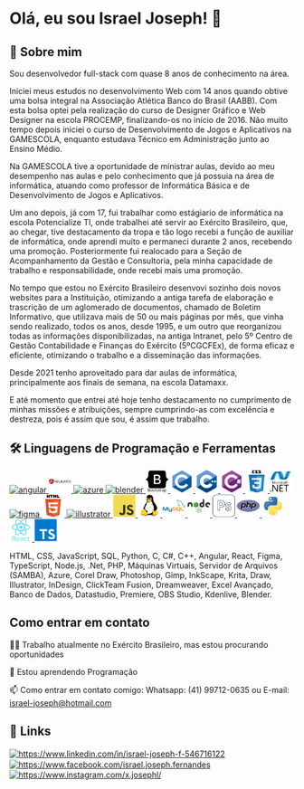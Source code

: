 
# Olá, eu sou Israel Joseph! 👋

## 🚀 Sobre mim
Sou desenvolvedor full-stack com quase 8 anos de conhecimento na área.

Iniciei meus estudos no desenvolvimento Web com 14 anos quando obtive uma bolsa integral na Associação Atlética Banco do Brasil (AABB). Com esta bolsa optei pela realização do curso de Designer Gráfico e Web Designer na escola PROCEMP, finalizando-os no início de 2016. Não muito tempo depois iniciei o curso de Desenvolvimento de Jogos e Aplicativos na GAMESCOLA, enquanto estudava Técnico em Administração junto ao Ensino Médio.

Na GAMESCOLA tive a oportunidade de ministrar aulas, devido ao meu desempenho nas aulas e pelo conhecimento que já possuia na área de informática, atuando como professor de Informática Básica e de Desenvolvimento de Jogos e Aplicativos.

Um ano depois, já com 17, fui trabalhar como estágiario de informática na escola Potencialize TI, onde trabalhei até servir ao Exército Brasileiro, que, ao chegar, tive destacamento da tropa e tão logo recebi a função de auxiliar de informática, onde aprendi muito e permaneci durante 2 anos, recebendo uma promoção. Posteriormente fui realocado para a Seção de Acompanhamento da Gestão e Consultoria, pela minha capacidade de trabalho e responsabilidade, onde recebi mais uma promoção.

No tempo que estou no Exército Brasileiro desenvovi sozinho dois novos websites para a Instituição, otimizando a antiga tarefa de elaboração e trascrição de um aglomerado de documentos, chamado de Boletim Informativo, que utilizava mais de 50 ou mais páginas por mês, que vinha sendo realizado, todos os anos, desde 1995, e um outro que reorganizou todas as informações disponibilizadas, na antiga Intranet, pelo 5º Centro de Gestão Contabilidade e Finanças do Exército (5ºCGCFEx), de forma eficaz e eficiente, otimizando o trabalho e a disseminação das informações.

Desde 2021 tenho aproveitado para dar aulas de informática, principalmente aos finais de semana, na escola Datamaxx.

E até momento que entrei até hoje tenho destacamento no cumprimento de minhas missões e atribuições, sempre cumprindo-as com excelência e destreza, pois é assim que sou, é assim que trabalho.




## 🛠 Linguagens de Programação e Ferramentas
<p align="left">
<a href="https://angular.io" target="_blank" rel="noreferrer"> <img src="https://angular.io/assets/images/logos/angular/angular.svg" alt="angular" width="40" height="40"/> </a>
<a href="https://angular.io" target="_blank" rel="noreferrer"> <img src="https://raw.githubusercontent.com/devicons/devicon/master/icons/angularjs/angularjs-original-wordmark.svg" alt="angularjs" width="40" height="40"/> </a>
<a href="https://azure.microsoft.com/en-in/" target="_blank" rel="noreferrer"> <img src="https://www.vectorlogo.zone/logos/microsoft_azure/microsoft_azure-icon.svg" alt="azure" width="40" height="40"/> </a>
<a href="https://www.blender.org/" target="_blank" rel="noreferrer"> <img src="https://download.blender.org/branding/community/blender_community_badge_white.svg" alt="blender" width="40" height="40"/> </a>
<a href="https://getbootstrap.com" target="_blank" rel="noreferrer"> <img src="https://raw.githubusercontent.com/devicons/devicon/master/icons/bootstrap/bootstrap-plain-wordmark.svg" alt="bootstrap" width="40" height="40"/> </a>
<a href="https://www.cprogramming.com/" target="_blank" rel="noreferrer"> <img src="https://raw.githubusercontent.com/devicons/devicon/master/icons/c/c-original.svg" alt="c" width="40" height="40"/> </a>
<a href="https://www.w3schools.com/cpp/" target="_blank" rel="noreferrer"> <img src="https://raw.githubusercontent.com/devicons/devicon/master/icons/cplusplus/cplusplus-original.svg" alt="cplusplus" width="40" height="40"/> </a>
<a href="https://www.w3schools.com/cs/" target="_blank" rel="noreferrer"> <img src="https://raw.githubusercontent.com/devicons/devicon/master/icons/csharp/csharp-original.svg" alt="csharp" width="40" height="40"/> </a>
<a href="https://www.w3schools.com/css/" target="_blank" rel="noreferrer"> <img src="https://raw.githubusercontent.com/devicons/devicon/master/icons/css3/css3-original-wordmark.svg" alt="css3" width="40" height="40"/> </a>
<a href="https://dotnet.microsoft.com/" target="_blank" rel="noreferrer"> <img src="https://raw.githubusercontent.com/devicons/devicon/master/icons/dot-net/dot-net-original-wordmark.svg" alt="dotnet" width="40" height="40"/> </a>
<a href="https://www.figma.com/" target="_blank" rel="noreferrer"> <img src="https://www.vectorlogo.zone/logos/figma/figma-icon.svg" alt="figma" width="40" height="40"/> </a>
<a href="https://www.w3.org/html/" target="_blank" rel="noreferrer"> <img src="https://raw.githubusercontent.com/devicons/devicon/master/icons/html5/html5-original-wordmark.svg" alt="html5" width="40" height="40"/> </a>
<a href="https://www.adobe.com/in/products/illustrator.html" target="_blank" rel="noreferrer"> <img src="https://www.vectorlogo.zone/logos/adobe_illustrator/adobe_illustrator-icon.svg" alt="illustrator" width="40" height="40"/> </a>
<a href="https://developer.mozilla.org/en-US/docs/Web/JavaScript" target="_blank" rel="noreferrer"> <img src="https://raw.githubusercontent.com/devicons/devicon/master/icons/javascript/javascript-original.svg" alt="javascript" width="40" height="40"/> </a>
<a href="https://www.linux.org/" target="_blank" rel="noreferrer"> <img src="https://raw.githubusercontent.com/devicons/devicon/master/icons/linux/linux-original.svg" alt="linux" width="40" height="40"/> </a>
<a href="https://www.mysql.com/" target="_blank" rel="noreferrer"> <img src="https://raw.githubusercontent.com/devicons/devicon/master/icons/mysql/mysql-original-wordmark.svg" alt="mysql" width="40" height="40"/> </a>
<a href="https://nodejs.org" target="_blank" rel="noreferrer"> <img src="https://raw.githubusercontent.com/devicons/devicon/master/icons/nodejs/nodejs-original-wordmark.svg" alt="nodejs" width="40" height="40"/> </a>
<a href="https://www.photoshop.com/en" target="_blank" rel="noreferrer"> <img src="https://raw.githubusercontent.com/devicons/devicon/master/icons/photoshop/photoshop-line.svg" alt="photoshop" width="40" height="40"/> </a>
<a href="https://www.php.net" target="_blank" rel="noreferrer"> <img src="https://raw.githubusercontent.com/devicons/devicon/master/icons/php/php-original.svg" alt="php" width="40" height="40"/> </a>
<a href="https://www.python.org" target="_blank" rel="noreferrer"> <img src="https://raw.githubusercontent.com/devicons/devicon/master/icons/python/python-original.svg" alt="python" width="40" height="40"/> </a>
<a href="https://reactjs.org/" target="_blank" rel="noreferrer"> <img src="https://raw.githubusercontent.com/devicons/devicon/master/icons/react/react-original-wordmark.svg" alt="react" width="40" height="40"/> </a>
<a href="https://www.typescriptlang.org/" target="_blank" rel="noreferrer"> <img src="https://raw.githubusercontent.com/devicons/devicon/master/icons/typescript/typescript-original.svg" alt="typescript" width="40" height="40"/> </a>
</p>

HTML, CSS, JavaScript, SQL, Python, C, C#, C++, Angular, React, Figma, TypeScript, Node.js, .Net, PHP, Máquinas Virtuais, Servidor de Arquivos (SAMBA), Azure, Corel Draw, Photoshop, Gimp, InkScape, Krita, Draw, Illustrator, InDesign, ClickTeam Fusion, Dreamweaver, Excel Avançado, Banco de Dados, Datastudio, Premiere, OBS Studio, Kdenlive, Blender.

## Como entrar em contato
👩‍💻 Trabalho atualmente no Exército Brasileiro, mas estou procurando oportunidades

🧠 Estou aprendendo Programação

📫 Como entrar em contato comigo: Whatsapp: (41) 99712-0635 ou E-mail: israel-joseph@hotmail.com

## 🔗 Links
<a href="https://linkedin.com/in/https://www.linkedin.com/in/israel-joseph-f-546716122" target="blank"><img align="center" src="https://raw.githubusercontent.com/rahuldkjain/github-profile-readme-generator/master/src/images/icons/Social/linked-in-alt.svg" alt="https://www.linkedin.com/in/israel-joseph-f-546716122" height="30" width="40" /></a>
<a href="https://fb.com/https://www.facebook.com/israel.joseph.fernandes" target="blank"><img align="center" src="https://raw.githubusercontent.com/rahuldkjain/github-profile-readme-generator/master/src/images/icons/Social/facebook.svg" alt="https://www.facebook.com/israel.joseph.fernandes" height="30" width="40" /></a>
<a href="https://instagram.com/https://www.instagram.com/x.josephl/" target="blank"><img align="center" src="https://raw.githubusercontent.com/rahuldkjain/github-profile-readme-generator/master/src/images/icons/Social/instagram.svg" alt="https://www.instagram.com/x.josephl/" height="30" width="40" /></a>
</p>
